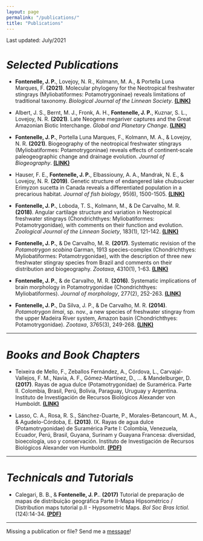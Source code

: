 ```yaml
---
layout: page
permalink: "/publications/"
title: "Publications"
---
```


Last updated: July/2021

# _Selected Publications_

* **Fontenelle, J. P.**, Lovejoy, N. R., Kolmann, M. A., & Portella Luna Marques, F. **(2021)**. Molecular phylogeny for the Neotropical freshwater stingrays (Myliobatiformes: Potamotrygoninae) reveals limitations of traditional taxonomy. _Biological Journal of the Linnean Society_. [**(LINK)**](https://academic.oup.com/biolinnean/advance-article-abstract/doi/10.1093/biolinnean/blab090/6329148)

* Albert, J. S., Bernt, M. J., Fronk, A. H., **Fontenelle, J. P.**, Kuznar, S. L., Lovejoy, N. R. **(2021)**. Late Neogene megariver captures and the Great Amazonian Biotic Interchange. _Global and Planetary Change_. [**(LINK)**](https://www.sciencedirect.com/science/article/abs/pii/S0921818121001399)

* **Fontenelle, J. P.**, Portella Luna Marques, F., Kolmann, M. A., & Lovejoy, N. R. **(2021)**. Biogeography of the neotropical freshwater stingrays (Myliobatiformes: Potamotrygoninae) reveals effects of continent‐scale paleogeographic change and drainage evolution. _Journal of Biogeography_. [**(LINK)**](https://onlinelibrary.wiley.com/doi/abs/10.1111/jbi.14086)

* Hauser, F. E., **Fontenelle, J. P.**, Elbassiouny, A. A., Mandrak, N. E., & Lovejoy, N. R. **(2019)**. Genetic structure of endangered lake chubsucker Erimyzon sucetta in Canada reveals a differentiated population in a precarious habitat. _Journal of fish biology_, 95(6), 1500-1505. [**(LINK)**](https://onlinelibrary.wiley.com/doi/full/10.1111/jfb.14155?casa_token=GX_xHBU1b3kAAAAA%3AmnleG-ZLn9cB2pfJg5CLX20ghglS8yUFxKjirMBGjkc_g7QAY4w2BXwzHyBHWYsSJyy_qRMgg0yC)

* **Fontenelle, J. P.**, Loboda, T. S., Kolmann, M., & De Carvalho, M. R. **(2018)**. Angular cartilage structure and variation in Neotropical freshwater stingrays (Chondrichthyes: Myliobatiformes: Potamotrygonidae), with comments on their function and evolution. _Zoological Journal of the Linnean Society_, 183(1), 121-142. [**(LINK)**](https://academic.oup.com/zoolinnean/article/183/1/121/4563776?login=true)

* **Fontenelle, J. P.**, & De Carvalho, M. R. **(2017)**. Systematic revision of the _Potamotrygon scobina_ Garman, 1913 species-complex (Chondrichthyes: Myliobatiformes: Potamotrygonidae), with the description of three new freshwater stingray species from Brazil and comments on their distribution and biogeography. _Zootaxa_, 4310(1), 1-63. [**(LINK)**](https://www.mapress.com/j/zt/article/view/zootaxa.4310.1.1)

* **Fontenelle, J. P.**, & de Carvalho, M. R. **(2016)**. Systematic implications of brain morphology in Potamotrygonidae (Chondrichthyes: Myliobatiformes). _Journal of morphology_, 277(2), 252-263. [**(LINK)**](https://onlinelibrary.wiley.com/doi/full/10.1002/jmor.20493?casa_token=uVGwW6UDdNAAAAAA%3A4ioYlX14v5dC9E6jyXXB_3cZ1QKm6PwmjGvlBR-ATaEyQb6QoloKw2uVFbZNuRyV1TvM1ALJjh5E)

* **Fontenelle, J. P.**, Da Silva, J. P., & De Carvalho, M. R. **(2014)**. _Potamotrygon limai_, sp. nov., a new species of freshwater stingray from the upper Madeira River system, Amazon basin (Chondrichthyes: Potamotrygonidae). _Zootaxa_, 3765(3), 249-268. [**(LINK)**](https://www.biotaxa.org/Zootaxa/article/view/zootaxa.3765.3.2)

------------------------------


# _Books and Book Chapters_

* Teixeira de Mello, F., Zeballos Fernández, A., Córdova, L., Carvajal-Vallejos, F. M., Navia, A. F., Gómez-Martínez, D., ... & Mandelburger, D. **(2017)**. Rayas de agua dulce (Potamotrygonidae) de Suramérica. Parte II. Colombia, Brasil, Perú, Bolivia, Paraguay, Uruguay y Argentina. Instituto de Investigación de Recursos Biológicos Alexander von Humboldt. [**(LINK)**](http://repository.humboldt.org.co/handle/20.500.11761/9762)

* Lasso, C. A., Rosa, R. S., Sánchez-Duarte, P., Morales-Betancourt, M. A., & Agudelo-Córdoba, E. **(2013)**. IX. Rayas de agua dulce (Potamotrygonidae) de Suramérica Parte I: Colombia, Venezuela, Ecuador, Perú, Brasil, Guyana, Surinam y Guayana Francesa: diversidad, bioecología, uso y conservación. Instituto de Investigación de Recursos Biológicos Alexander von Humboldt. [**(PDF)**](http://repository.humboldt.org.co/bitstream/handle/20.500.11761/31449/256.pdf?sequence=1)

-----------------------------

# _Technicals and Tutorials_

* Calegari, B. B., & **Fontenelle, J. P.**. **(2017)** Tutorial de preparação de mapas de distribuição geográfica Parte II-Mapa Hipsométrico / Distribution maps tutorial p.II - Hypsometric Maps. _Bol Soc Bras Ictiol._ (124):14-34. [**(PDF)**](https://www.researchgate.net/publication/323294779_Tutorial_de_preparacao_de_mapas_de_distribuicao_geografica_Parte_II-Mapa_Hipsometrico_Distribution_maps_tutorial_pII_-_Hypsometric_Maps)

----------------------------

Missing a publication or file? Send me a [message](/about.md)!


